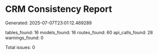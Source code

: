 CRM Consistency Report
========================================
Generated: 2025-07-07T23:01:12.469289

tables_found: 16
models_found: 16
routes_found: 60
api_calls_found: 28
warnings_found: 0

Total issues: 0